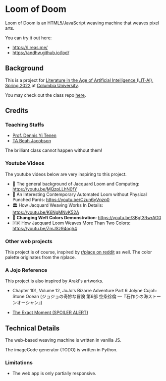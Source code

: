 # Loom of Doom

Loom of Doom is an HTML5/JavaScript weaving machine that weaves pixel arts.

You can try it out here:

- https://l.reas.me/
- https://andhw.github.io/lod/

## Background

This is a project for [Literature in the Age of Artificial Intelligence (LIT-AI), Spring 2022](http://www.cs.columbia.edu/~sedwards/classes/2021/4995-fall/index.html) 
at [Columbia University](http://columbia.edu/).

You may check out the class repo [here](https://github.com/denten-courses/LITAI/tree/master/2022).

## Credits

### Teaching Staffs

- [Prof. Dennis Yi Tenen](https://github.com/denten)
- [TA Beah Jacobson](https://github.com/beahj)

The brilliant class cannot happen without them!

### Youtube Videos

The youtube videos below are very inspiring to this project.

- 📜 The general background of Jacquard Loom and Computing: https://youtu.be/MQzpLLhN0fY
- 🤖 An Interesting Contemporary Automated Loom without Physical Punched Pards: https://youtu.be/Czun6yVpzp0
- 🏛️ How Jacquard Weaving Works In Details: https://youtu.be/K6NgMNvK52A
- 🤩 **Changing Weft Colors Demonstration**: https://youtu.be/3Bgt3RwrAG0 <!-- This video is very clear. The best on Youtube. -->
- 🇫🇷 How Jacquard Loom Weaves More Than Two Colors: https://youtu.be/ZmJSz94oqh4

### Other web projects

This project is of course, inspired by [r/place on reddit](https://www.reddit.com/r/place/) as well.
The color palette originates from the r/place.

### A Jojo Reference

This project is also inspired by Araki's artworks.

- Chapter 101, Volume 12, JoJo's Bizarre Adventure Part 6 Jolyne Cujoh: Stone Ocean (ジョジョの奇妙な冒険 第6部 空条徐倫 ―『石作りの海ストーンオーシャン』)

- [The Exact Moment (SPOILER ALERT)](./jojo_reference.pdf)

## Technical Details

The web-based weaving machine is written in vanilla JS.

The imageCode generator (TODO) is written in Python.

### Limitations

- The web app is only partially responsive.